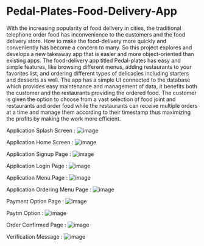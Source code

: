 # Pedal-Plates-Food-Delivery-App
With the increasing popularity of food delivery in cities, the traditional telephone order food has inconvenience to the customers and the food delivery store. How to make the food-delivery more quickly and conveniently has become a concern to many. 
So this project explores and develops a new takeaway app that is easier and more object-oriented than existing apps. The food-delivery app titled Pedal-plates has easy and simple features, like browsing different menus, adding restaurants to your favorites list, and ordering different types of delicacies including starters and desserts as well. The app has a simple UI connected to the database which provides easy maintenance and management of data, it benefits both the customer and the restaurants providing the ordered food. The customer is given the option to choose from a vast selection of food joint and restaurants and order food while the restaurants can receive multiple orders at a time and manage them according to their timestamp thus maximizing the profits by making the work more efficient. 


Application Splash Screen : 
![image](https://user-images.githubusercontent.com/40066189/213355466-105e0513-73c5-4e2e-a7da-f1d9f6e593d1.png)

Application Home Screen : 
![image](https://user-images.githubusercontent.com/40066189/213355473-7f7185ea-339d-45e0-8534-c4f9f98d06cc.png)

Application Signup Page : 
![image](https://user-images.githubusercontent.com/40066189/213355478-b949dd26-53c9-40fd-a1ca-9dce2c1639c2.png)

Application Login Page : 
![image](https://user-images.githubusercontent.com/40066189/213355490-019cdc10-b499-491c-9b8c-cf9a4417dd4a.png)

Application Menu Page : 
![image](https://user-images.githubusercontent.com/40066189/213355504-a35e881f-5588-4e55-9d38-9725d1304fb2.png)

Application Ordering Menu Page : 
![image](https://user-images.githubusercontent.com/40066189/213355511-c62e1f0e-9f5b-42ee-88f3-bf9637d8e882.png)

Payment Option Page : 
![image](https://user-images.githubusercontent.com/40066189/213355523-24258f9f-5e01-438b-bcea-8094cee90e3f.png)

Paytm Option : 
![image](https://user-images.githubusercontent.com/40066189/213355528-50ffa85b-1cd6-4468-b802-4ec8e08ae055.png)

Order Confirmed Page : 
![image](https://user-images.githubusercontent.com/40066189/213355530-ca6bf672-453d-4b20-befd-6659091edb8e.png)

Verification Message : 
![image](https://user-images.githubusercontent.com/40066189/213355541-aae89d19-af62-4bff-8fee-12cc81c56b70.png)

